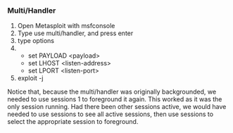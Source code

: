 
### Multi/Handler
1. Open Metasploit with msfconsole
1. Type use multi/handler, and press enter
1. type options
1. 
    - set PAYLOAD \<payload>
    - set LHOST \<listen-address>
    - set LPORT \<listen-port>
1. exploit -j

Notice that, because the multi/handler was originally backgrounded, we needed to use sessions 1 to foreground it again. This worked as it was the only session running. Had there been other sessions active, we would have needed to use sessions to see all active sessions, then use sessions <number> to select the appropriate session to foreground. 
